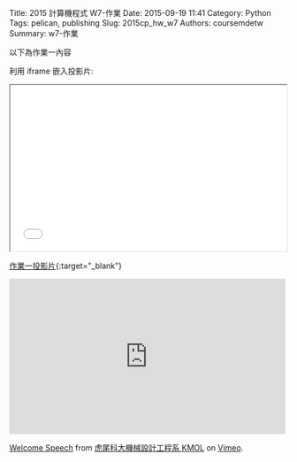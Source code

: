 Title: 2015 計算機程式 W7-作業
Date: 2015-09-19 11:41
Category: Python
Tags: pelican, publishing
Slug: 2015cp_hw_w7
Authors: coursemdetw
Summary: w7-作業

以下為作業一內容

利用 iframe 嵌入投影片:

<iframe src="40423126_cp_w7_p.html" width="500" height="300"></iframe>

[作業一投影片](40423126_cp_w7_p.html){:target="_blank"}

<iframe src="https://player.vimeo.com/video/137724068" width="500" height="281" frameborder="0" webkitallowfullscreen mozallowfullscreen allowfullscreen></iframe> <p><a href="https://vimeo.com/137724068">Welcome Speech</a> from <a href="https://vimeo.com/user24079973">虎尾科大機械設計工程系 KMOL</a> on <a href="https://vimeo.com">Vimeo</a>.</p>
